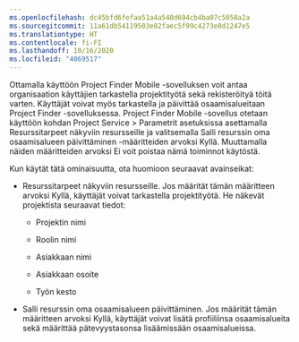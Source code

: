 ```yaml
---
ms.openlocfilehash: dc45bfd6fefaa51a4a540d694cb4ba07c5058a2a
ms.sourcegitcommit: 11a61db54119503e82faec5f99c4273e8d1247e5
ms.translationtype: HT
ms.contentlocale: fi-FI
ms.lasthandoff: 10/16/2020
ms.locfileid: "4069517"
---
```

Ottamalla käyttöön Project Finder Mobile -sovelluksen voit antaa organisaation käyttäjien tarkastella projektityötä sekä rekisteröityä töitä varten. Käyttäjät voivat myös tarkastella ja päivittää osaamisalueitaan Project Finder -sovelluksessa. Project Finder Mobile -sovellus otetaan käyttöön kohdan Project Service > Parametrit asetuksissa asettamalla Resurssitarpeet näkyviin resursseille ja valitsemalla Salli resurssin oma osaamisalueen päivittäminen -määritteiden arvoksi Kyllä. Muuttamalla näiden määritteiden arvoksi Ei voit poistaa nämä toiminnot käytöstä.  
  
 Kun käytät tätä ominaisuutta, ota huomioon seuraavat avainseikat:  
  
-   Resurssitarpeet näkyviin resursseille. Jos määrität tämän määritteen arvoksi Kyllä, käyttäjät voivat tarkastella projektityötä. He näkevät projektista seuraavat tiedot:  
  
    -   Projektin nimi  
  
    -   Roolin nimi  
  
    -   Asiakkaan nimi  
  
    -   Asiakkaan osoite  
  
    -   Työn kesto  
  
-   Salli resurssin oma osaamisalueen päivittäminen. Jos määrität tämän määritteen arvoksi Kyllä, käyttäjät voivat lisätä profiiliinsa osaamisalueita sekä määrittää pätevyystasonsa lisäämissään osaamisalueissa.